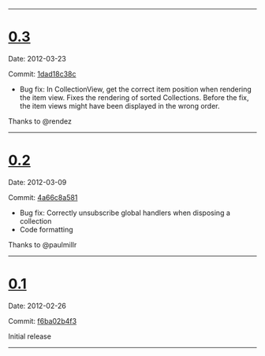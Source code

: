 ----------------------------------
# [0.3](https://github.com/chaplinjs/chaplin/tree/0.3)

Date: 2012-03-23

Commit: [1dad18c38c](https://github.com/chaplinjs/chaplin/commit/1dad18c38c)

- Bug fix: In CollectionView, get the correct item position when rendering
  the item view. Fixes the rendering of sorted Collections. Before the fix,
  the item views might have been displayed in the wrong order.

Thanks to @rendez

----------------------------------
# [0.2](https://github.com/chaplinjs/chaplin/tree/0.2)

Date: 2012-03-09

Commit: [4a66c8a581](https://github.com/chaplinjs/chaplin/commit/4a66c8a581)

- Bug fix: Correctly unsubscribe global handlers when disposing a collection 
- Code formatting

Thanks to @paulmillr

----------------------------------
# [0.1](https://github.com/chaplinjs/chaplin/tree/0.1)

Date: 2012-02-26

Commit: [f6ba02b4f3](https://github.com/chaplinjs/chaplin/commit/f6ba02b4f3)

Initial release


----------------------------------

